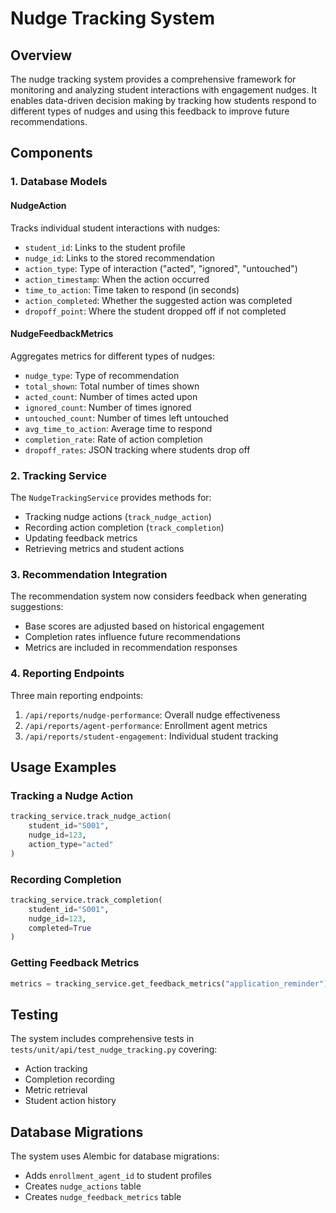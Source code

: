 # Nudge Tracking System

## Overview
The nudge tracking system provides a comprehensive framework for monitoring and analyzing student interactions with engagement nudges. It enables data-driven decision making by tracking how students respond to different types of nudges and using this feedback to improve future recommendations.

## Components

### 1. Database Models

#### NudgeAction
Tracks individual student interactions with nudges:
- `student_id`: Links to the student profile
- `nudge_id`: Links to the stored recommendation
- `action_type`: Type of interaction ("acted", "ignored", "untouched")
- `action_timestamp`: When the action occurred
- `time_to_action`: Time taken to respond (in seconds)
- `action_completed`: Whether the suggested action was completed
- `dropoff_point`: Where the student dropped off if not completed

#### NudgeFeedbackMetrics
Aggregates metrics for different types of nudges:
- `nudge_type`: Type of recommendation
- `total_shown`: Total number of times shown
- `acted_count`: Number of times acted upon
- `ignored_count`: Number of times ignored
- `untouched_count`: Number of times left untouched
- `avg_time_to_action`: Average time to respond
- `completion_rate`: Rate of action completion
- `dropoff_rates`: JSON tracking where students drop off

### 2. Tracking Service

The `NudgeTrackingService` provides methods for:
- Tracking nudge actions (`track_nudge_action`)
- Recording action completion (`track_completion`)
- Updating feedback metrics
- Retrieving metrics and student actions

### 3. Recommendation Integration

The recommendation system now considers feedback when generating suggestions:
- Base scores are adjusted based on historical engagement
- Completion rates influence future recommendations
- Metrics are included in recommendation responses

### 4. Reporting Endpoints

Three main reporting endpoints:
1. `/api/reports/nudge-performance`: Overall nudge effectiveness
2. `/api/reports/agent-performance`: Enrollment agent metrics
3. `/api/reports/student-engagement`: Individual student tracking

## Usage Examples

### Tracking a Nudge Action
```python
tracking_service.track_nudge_action(
    student_id="S001",
    nudge_id=123,
    action_type="acted"
)
```

### Recording Completion
```python
tracking_service.track_completion(
    student_id="S001",
    nudge_id=123,
    completed=True
)
```

### Getting Feedback Metrics
```python
metrics = tracking_service.get_feedback_metrics("application_reminder")
```

## Testing

The system includes comprehensive tests in `tests/unit/api/test_nudge_tracking.py` covering:
- Action tracking
- Completion recording
- Metric retrieval
- Student action history

## Database Migrations

The system uses Alembic for database migrations:
- Adds `enrollment_agent_id` to student profiles
- Creates `nudge_actions` table
- Creates `nudge_feedback_metrics` table 